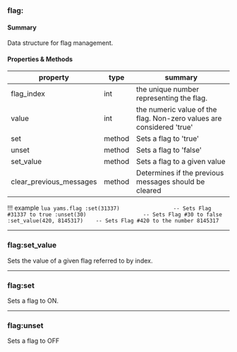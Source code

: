 ### flag:

#### Summary
Data structure for flag management.
#### Properties & Methods
 | property | type | summary |
 |-------|------|---------|
 |flag_index    | int| the unique number representing the flag.|
 |value    | int| the numeric value of the flag. Non-zero values are considered 'true'|
 |set    | method| Sets a flag to 'true'|
 |unset    |method| Sets a flag to 'false'|
 |set_value    |method| Sets a flag to a given value|
 |clear_previous_messages    |method| Determines if the previous messages should be cleared|

!!! example
    ```lua
    yams.flag
        :set(31337)                 -- Sets Flag #31337 to true
        :unset(30)                  -- Sets Flag #30 to false
        :set_value(420, 8145317)    -- Sets Flag #420 to the number 8145317
    ```

***

### flag:set_value

Sets the value of a given flag referred to by index.


***

### flag:set

Sets a flag to ON.


***

### flag:unset

Sets a flag to OFF

